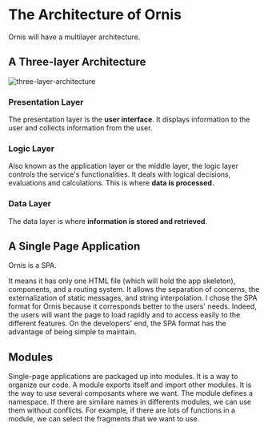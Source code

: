 # The Architecture of Ornis

Ornis will have a multilayer architecture.

## A Three-layer Architecture

![three-layer-architecture](ornis/documentation/images/architecture/architecture_01.jpg)

### Presentation Layer

The presentation layer is the **user interface**. It displays information to the user and collects information from the user.

### Logic Layer

Also known as the application layer or the middle layer, the logic layer controls the service's functionalities. It deals with logical decisions, evaluations and calculations.
This is where **data is processed.**

### Data Layer

The data layer is where **information is stored and retrieved**.

## A Single Page Application

Ornis is a SPA. 

It means it has only one HTML file (which will hold the app skeleton), components, and a routing system. It allows the separation of concerns, the externalization of static messages, and string interpolation.
I chose the SPA format for Ornis because it corresponds better to the users' needs. Indeed, the users will want the page to load rapidly and to access easily to the different features. On the developers' end, the SPA format has the advantage of being simple to maintain.

## Modules
 
Single-page applications are packaged up into modules. It is a way to organize our code. A module exports itself and import other modules. It is the way to use several composants where we want. The module defines a namespace. If there are similare names in differents modules, we can use them without conflicts. For example, if there are lots of functions in a module, we can select the fragments that we want to use.
